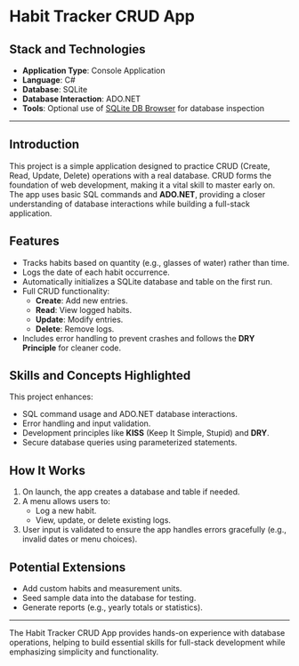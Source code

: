 # Habit Tracker CRUD App

## Stack and Technologies

- **Application Type**: Console Application  
- **Language**: C#  
- **Database**: SQLite  
- **Database Interaction**: ADO.NET  
- **Tools**: Optional use of [SQLite DB Browser](https://sqlitebrowser.org/) for database inspection  

---

## Introduction

This project is a simple application designed to practice CRUD (Create, Read, Update, Delete) operations with a real database. CRUD forms the foundation of web development, making it a vital skill to master early on. The app uses basic SQL commands and **ADO.NET**, providing a closer understanding of database interactions while building a full-stack application.

## Features

- Tracks habits based on quantity (e.g., glasses of water) rather than time.
- Logs the date of each habit occurrence.
- Automatically initializes a SQLite database and table on the first run.
- Full CRUD functionality:
  - **Create**: Add new entries.
  - **Read**: View logged habits.
  - **Update**: Modify entries.
  - **Delete**: Remove logs.
- Includes error handling to prevent crashes and follows the **DRY Principle** for cleaner code.

## Skills and Concepts Highlighted

This project enhances:

- SQL command usage and ADO.NET database interactions.
- Error handling and input validation.
- Development principles like **KISS** (Keep It Simple, Stupid) and **DRY**.
- Secure database queries using parameterized statements.

## How It Works

1. On launch, the app creates a database and table if needed.
2. A menu allows users to:
   - Log a new habit.
   - View, update, or delete existing logs.
3. User input is validated to ensure the app handles errors gracefully (e.g., invalid dates or menu choices).

## Potential Extensions

- Add custom habits and measurement units.
- Seed sample data into the database for testing.
- Generate reports (e.g., yearly totals or statistics).

---

The Habit Tracker CRUD App provides hands-on experience with database operations, helping to build essential skills for full-stack development while emphasizing simplicity and functionality.
